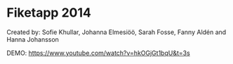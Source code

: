    Fiketapp 2014
====================

Created by: Sofie Khullar, Johanna Elmesiöö, Sarah Fosse, Fanny Aldén and Hanna Johansson

DEMO: https://www.youtube.com/watch?v=hkOGjGt1bqU&t=3s